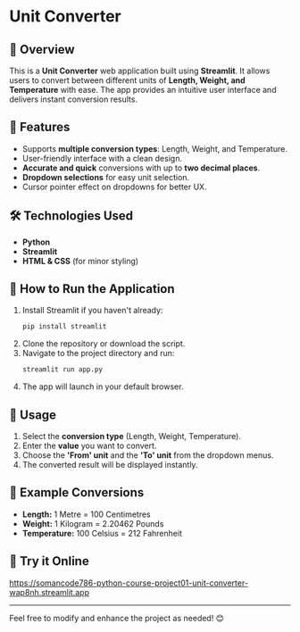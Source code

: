 # Unit Converter

## 🌟 Overview
This is a **Unit Converter** web application built using **Streamlit**. It allows users to convert between different units of **Length, Weight, and Temperature** with ease. The app provides an intuitive user interface and delivers instant conversion results.

## 🔹 Features
- Supports **multiple conversion types**: Length, Weight, and Temperature.
- User-friendly interface with a clean design.
- **Accurate and quick** conversions with up to **two decimal places**.
- **Dropdown selections** for easy unit selection.
- Cursor pointer effect on dropdowns for better UX.

## 🛠️ Technologies Used
- **Python**
- **Streamlit**
- **HTML & CSS** (for minor styling)

## 🚀 How to Run the Application
1. Install Streamlit if you haven't already:
   ```bash
   pip install streamlit
   ```
2. Clone the repository or download the script.
3. Navigate to the project directory and run:
   ```bash
   streamlit run app.py
   ```
4. The app will launch in your default browser.

## 🎯 Usage
1. Select the **conversion type** (Length, Weight, Temperature).
2. Enter the **value** you want to convert.
3. Choose the **'From' unit** and the **'To' unit** from the dropdown menus.
4. The converted result will be displayed instantly.

## 📌 Example Conversions
- **Length:** 1 Metre = 100 Centimetres
- **Weight:** 1 Kilogram = 2.20462 Pounds
- **Temperature:** 100 Celsius = 212 Fahrenheit

## 🔗 Try it Online
https://somancode786-python-course-project01-unit-converter-wap8nh.streamlit.app

---
Feel free to modify and enhance the project as needed! 😊

